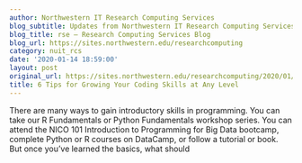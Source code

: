 ```yaml
---
author: Northwestern IT Research Computing Services
blog_subtitle: Updates from Northwestern IT Research Computing Services
blog_title: rse – Research Computing Services Blog
blog_url: https://sites.northwestern.edu/researchcomputing
category: nuit_rcs
date: '2020-01-14 18:59:00'
layout: post
original_url: https://sites.northwestern.edu/researchcomputing/2020/01/14/6-tips-for-growing-your-coding-skills-at-any-level/
title: 6 Tips for Growing Your Coding Skills at Any Level
---
```


There are many ways to gain introductory skills in programming. You can take our R Fundamentals or Python Fundamentals workshop series. You can attend the NICO 101 Introduction to Programming for Big Data bootcamp, complete Python or R courses on DataCamp, or follow a tutorial or book. But once you’ve learned the basics, what should